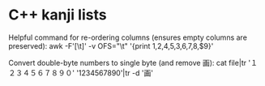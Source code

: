 # C++ kanji lists

Helpful command for re-ordering columns (ensures empty columns are preserved):
awk -F'[\t]' -v OFS="\t" '{print $1,$2,$4,$5,$3,$6,$7,$8,$9}'

Convert double-byte numbers to single byte (and remove 画):
cat file|tr '１２３４５６７８９０' '1234567890'|tr -d '画'
